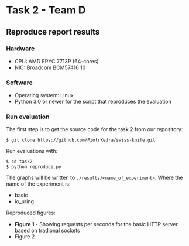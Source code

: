 # Task 2 - Team D

## Reproduce report results

### Hardware

- CPU: AMD EPYC 7713P (64-cores)
- NIC: Broadcom BCM57416 10

### Software

- Operating system: Linux
- Python 3.0 or newer for the script that reproduces the evaluation

### Run evaluation

The first step is to get the source code for the task 2 from our repository:

```console
$ git clone https://github.com/PiotrKedra/swiss-knife.git
```

Run evaluations with:

```console
$ cd task2
$ python reproduce.py 
```

The graphs will be written to `./results/<name_of_experiment>`. Where the name of the experiment is:

- basic
- io_uring

Reproduced figures:

- <b>Figure 1</b> - Showing requests per seconds for the basic HTTP server based on tradional sockets
- Figure 2